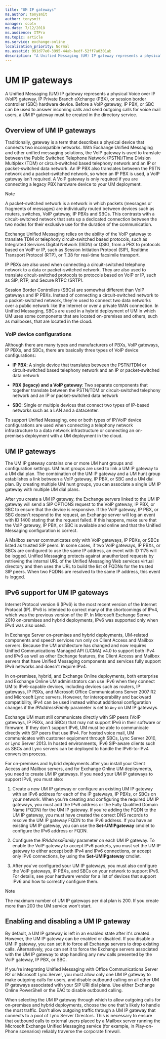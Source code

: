 ```yaml
---
title: "UM IP gateways"
ms.author: tonysmit
author: tonysmit
manager: scotv
ms.date: 7/12/2018
ms.audience: ITPro
ms.topic: article
ms.service: exchange-online
localization_priority: Normal
ms.assetid: 991d77e0-3995-44ab-bedf-52ff7a0301ab
description: "A Unified Messaging (UM) IP gateway represents a physical Voice over IP (VoIP) gateway, IP Private Branch eXchange (PBX), or session border controller (SBC) hardware device. Before a VoIP gateway, IP PBX, or SBC can be used to answer incoming calls and send outgoing calls for voice mail users, a UM IP gateway must be created in the directory service."
---
```


# UM IP gateways

A Unified Messaging (UM) IP gateway represents a physical Voice over IP (VoIP) gateway, IP Private Branch eXchange (PBX), or session border controller (SBC) hardware device. Before a VoIP gateway, IP PBX, or SBC can be used to answer incoming calls and send outgoing calls for voice mail users, a UM IP gateway must be created in the directory service.

## Overview of UM IP gateways
<a name="overview"> </a>

Traditionally, gateway is a term that describes a physical device that connects two incompatible networks. With Exchange Unified Messaging and other unified messaging solutions, the VoIP gateway is used to translate between the Public Switched Telephone Network (PSTN)/Time Division Multiplex (TDM) or circuit-switched based telephony network and an IP or packet-switched data network. An IP PBX also translates between the PSTN network and a packet-switched network, so when an IP PBX is used, a VoIP gateway isn't required. A VoIP gateway is only required if you are connecting a legacy PBX hardware device to your UM deployment.

> [!NOTE]
> A packet-switched network is a network in which packets (messages or fragments of messages) are individually routed between devices such as routers, switches, VoIP gateway, IP PBXs and SBCs. This contrasts with a circuit-switched network that sets up a dedicated connection between the two nodes for their exclusive use for the duration of the communication.

 Exchange Unified Messaging relies on the ability of the VoIP gateway to translate TDM or telephony circuit-switched based protocols, such as Integrated Services Digital Network (ISDN) or QSIG, from a PBX to protocols based on VoIP or IP, such as Session Initiation Protocol (SIP), Realtime Transport Protocol (RTP), or T.38 for real-time facsimile transport.

IP PBXs are also used when connecting a circuit-switched telephony network to a data or packet-switched network. They are also used to translate circuit-switched protocols to protocols based on VoIP or IP, such as SIP, RTP, and Secure RTPC (SRTP).

Session Border Controllers (SBCs) are somewhat different than VoIP gateways and IP PBXs. Instead of connecting a circuit-switched network to a packet-switched network, they're used to connect two data networks over a public network like the Internet or over a private WAN connection. In Unified Messaging, SBCs are used in a hybrid deployment of UM in which UM uses some components that are located on-premises and others, such as mailboxes, that are located in the cloud.

### VoIP device configurations

Although there are many types and manufacturers of PBXs, VoIP gateways, IP PBXs, and SBCs, there are basically three types of VoIP device configurations:

- **IP PBX**: A single device that translates between the PSTN/TDM or circuit-switched based telephony network and an IP or packet-switched data network

- **PBX (legacy) and a VoIP gateway**: Two separate components that together translate between the PSTN/TDM or circuit-switched telephony network and an IP or packet-switched data network

- **SBC**: Single or multiple devices that connect two types of IP-based networks such as a LAN and a datacenter.

To support Unified Messaging, one or both types of IP/VoIP device configurations are used when connecting a telephony network infrastructure to a data network infrastructure or connecting an on-premises deployment with a UM deployment in the cloud.

## UM IP gateways
<a name="ipgatewayobjects"> </a>

The UM IP gateway contains one or more UM hunt groups and configuration settings. UM hunt groups are used to link a UM IP gateway to a UM dial plan. The combination of the UM IP gateway and a UM hunt group establishes a link between a VoIP gateway, IP PBX, or SBC and a UM dial plan. By creating multiple UM hunt groups, you can associate a single UM IP gateway with multiple UM dial plans.

After you create a UM IP gateway, the Exchange servers linked to the UM IP gateway will send a SIP OPTIONS request to the VoIP gateway, IP PBX, or SBC to ensure that the device is responsive. If the VoIP gateway, IP PBX, or SBC doesn't respond to the request, an Exchange server will log an event with ID 1400 stating that the request failed. If this happens, make sure that the VoIP gateway, IP PBX, or SBC is available and online and that the Unified Messaging configuration is correct.

A Mailbox server communicates only with VoIP gateways, IP PBXs, or SBCs listed as trusted SIP peers. In some cases, if two VoIP gateways, IP PBXs, or SBCs are configured to use the same IP address, an event with ID 1175 will be logged. Unified Messaging protects against unauthorized requests by retrieving the internal URL of the Unified Messaging Web services virtual directory and then uses the URL to build the list of FQDNs for the trusted SIP peers. When two FQDNs are resolved to the same IP address, this event is logged.

## IPv6 support for UM IP gateways
<a name="ipv6"> </a>

Internet Protocol version 6 (IPv6) is the most recent version of the Internet Protocol (IP). IPv6 is intended to correct many of the shortcomings of IPv4, which was the previous version of the IP. In Microsoft Exchange Server 2010 on-premises and hybrid deployments, IPv6 was supported only when IPv4 was also used.

In Exchange Server on-premises and hybrid deployments, UM-related components and speech services run only on Client Access and Mailbox servers. Because the UM architecture has changed and now requires Unified Communications Managed API (UCMA) v4.0 to support both IPv4 and IPv6 as well as other Exchange features, the Client Access and Mailbox servers that have Unified Messaging components and services fully support IPv6 networks and doesn't require IPv4.

In on-premises, hybrid, and Exchange Online deployments, both enterprise and Exchange Online UM administrators can use IPv6 when they connect UM to IPv6-capable devices, including devices such as routers, IP gateways, IP PBXs, and Microsoft Office Communications Server 2007 R2 and Microsoft Lync servers. However, for interoperability and backward compatibility, IPv4 can be used instead without additional configuration changes if the _IPAddressFamily_ parameter is set to `Any` on UM IP gateways.

Exchange UM must still communicate directly with SIP peers (VoIP gateways, IP PBXs, and SBCs) that may not support IPv6 in their software or firmware. If they don't support IPv6, UM must be able to communicate directly with SIP peers that use IPv4. For hosted voice mail, UM communicates with customer equipment through SBCs, Lync Server 2010, or Lync Server 2013. In hosted environments, IPv6 SIP-aware clients such as SBCs and Lync servers can be deployed to handle the IPv6-to-IPv4 conversion process.

For on-premises and hybrid deployments after you install your Client Access and Mailbox servers, and for Exchange Online UM deployments, you need to create UM IP gateways. If you need your UM IP gateways to support IPv6, you must also:

1. Create a new UM IP gateway or configure an existing UM IP gateway with an IPv6 address for each of the IP gateways, IP PBXs, or SBCs on your network. When you're creating and configuring the required UM IP gateways, you must add the IPv6 address or the Fully Qualified Domain Name (FQDN) for the UM IP gateway. If you're adding the FQDN to the UM IP gateway, you must have created the correct DNS records to resolve the UM IP gateway FQDN to the IPv6 address. If you have an existing UM IP gateway, you can use the **Set-UMIPgateway** cmdlet to configure the IPv6 address or FQDN.

2. Configure the _IPAddressFamily_ parameter on each UM IP gateway. To enable the VoIP gateway to accept IPv6 packets, you must set the UM IP gateway to either accept both IPv4 and IPv6 connections, or accept only IPv6 connections, by using the **Set-UMIPgateway** cmdlet.

3. After you've configured your UM IP gateways, you must also configure the VoIP gateways, IP PBXs, and SBCs on your network to support IPv6. For details, see your hardware vendor for a list of devices that support IPv6 and how to correctly configure them.

> [!NOTE]
> The maximum number of UM IP gateways per dial plan is 200. If you create more than 200 the UM service won't start.

## Enabling and disabling a UM IP gateway
<a name="enabledisable"> </a>

By default, a UM IP gateway is left in an enabled state after it's created. However, the UM IP gateway can be enabled or disabled. If you disable a UM IP gateway, you can set it to force all Exchange servers to drop existing calls. Alternatively, you can set it to force the Exchange servers associated with the UM IP gateway to stop handling any new calls presented by the VoIP gateway, IP PBX, or SBC.

If you're integrating Unified Messaging with Office Communications Server R2 or Microsoft Lync Server, you must allow only one UM IP gateway to make outgoing calls for users, and disable outbound calling on all other UM IP gateways associated with your SIP URI dial plans. Use either Exchange Online PowerShell or the EAC to disable outbound calling.

When selecting the UM IP gateway through which to allow outgoing calls for on-premises and hybrid deployments, choose the one that's likely to handle the most traffic. Don't allow outgoing traffic through a UM IP gateway that connects to a pool of Lync Server Directors. This is necessary to ensure that outbound calls to external users placed by a Mailbox server running the Microsoft Exchange Unified Messaging service (for example, in Play-on-Phone scenarios) reliably traverse the corporate firewall.


